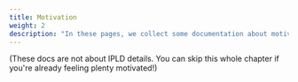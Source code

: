 ```yaml
---
title: Motivation
weight: 2
description: "In these pages, we collect some documentation about motivations you might find for using IPLD."
---
```


(These docs are not about IPLD details.  You can skip this whole chapter if you're already feeling plenty motivated!)
